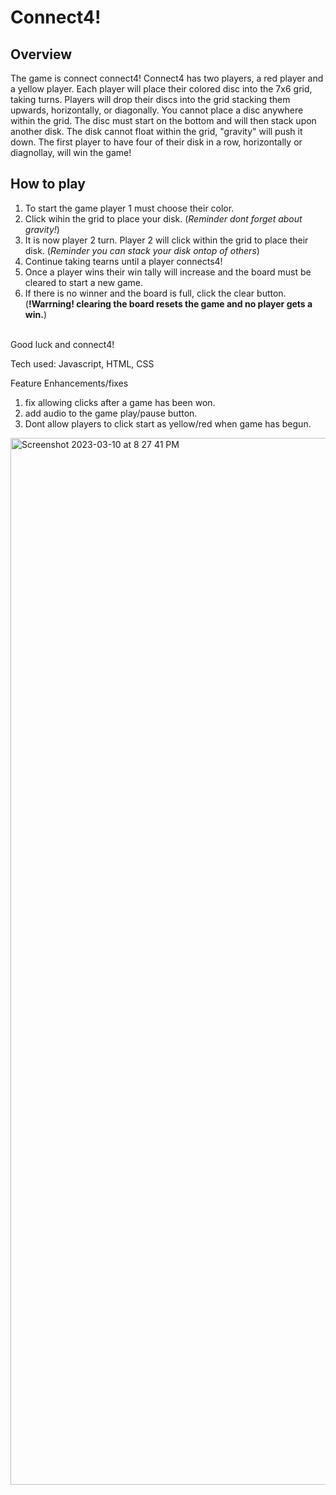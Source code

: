 # Connect4!

## Overview
 The game is connect connect4! Connect4 has two players, a red player and a yellow player. Each player will place their colored disc into the 7x6 grid, taking turns. Players will drop their discs into the grid stacking them upwards, horizontally, or diagonally. You cannot place a disc anywhere within the grid. The disc must start on the bottom and will then stack upon another disk. The disk cannot float within the grid, "gravity" will push it down. The first player to have four of their disk in a row, horizontally or diagnollay, will win the game! 

## How to play
1. To start the game player 1 must choose their color. 
2. Click wihin the grid to place your disk. (*Reminder dont forget about gravity!*)
3. It is now player 2 turn. Player  2 will click within the grid to place their disk. (*Reminder you can stack your disk ontop of others*)
4. Continue taking tearns until a player connects4!
5. Once a player wins their win tally will increase and the board must be cleared to start a new game.
6. If there is no winner and the board is full, click the clear button. (**!Warrning! clearing the board resets the game and no player gets a win.**)

<br>
Good luck and connect4!

Tech used: Javascript, HTML, CSS

Feature Enhancements/fixes
1. fix allowing clicks after a game has been won.
2. add audio to the game play/pause button.
3. Dont allow players to click start as yellow/red when game has begun. 


<img width="1675" alt="Screenshot 2023-03-10 at 8 27 41 PM" src="https://github.com/Signal-flow12/Connect_Four/assets/122571827/1e11ca19-bf07-4c80-808d-b8b9c9b811fa">
